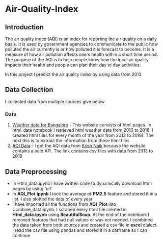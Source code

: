 # Air-Quality-Index

## Introduction
The air quality index (AQI) is an index for reporting the air quality on a daily basis. It is used by government agencies to communicate to the public how polluted the air currently is or how polluted it is forecast to become. It is a measure of how air pollution affects one's health within a short time period. The purpose of the AQI is to help people know how the local air quality impacts their health and people can plan their day to day activities.

In this project I predict the air quality index by using data from 2013

## Data Collection
I collected data from multiple sources give below

### Data
1. [Weather data for Bangalore](https://en.tutiempo.net/climate/ws-432950.html) - This website consists of html pages. In html_data notebook I retrieved html weather data from 2013 to 2018. I created html files for every month of the year from 2013 to 2018]. The next this is to extract the information from these html files 
2. [AQI Data](https://openweathermap.org/) - I got the AQI data from [Krish Naik](https://github.com/krishnaik06/AQI-Project/tree/master/Data/AQI) because the website contains a paid API. The link contains csv files with data from 2013 to 2018

## Data Preprocessing
- In Html_data.ipynb I have written code to dynamically download html pages by using 'url'
- In **AQI_Plot.ipynb** I took the average of **PM2.5** feature and stored it in a list. I also plotted the data of every year
- I have imported all the functions from **AQI_Plot** into Combine_data.ipynb. I scraped every html file created in **Html_data.ipynb** using **BeautifulSoup**. At the end of the notebook I removed features that had null values or was not needed. I combined the data taken from both sources and created a csv file in **excel** dialect. I read the csv file using pandas and stored it in a datframe so I can continue
